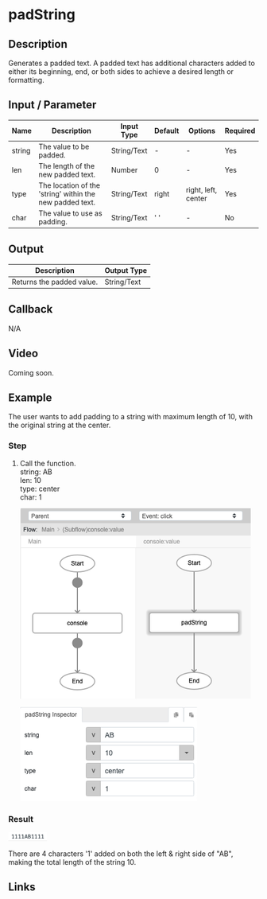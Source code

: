# padString

## Description

Generates a padded text. A padded text has additional characters added to either its beginning, end, or both sides to achieve a desired length or formatting.

## Input / Parameter

| Name | Description | Input Type | Default | Options | Required |
| ------ | ------ | ------ | ------ | ------ | ------ |
| string | The value to be padded. | String/Text | - | - | Yes |
| len | The length of the new padded text. | Number | 0 | - | Yes |
| type | The location of the 'string' within the new padded text. | String/Text | right | right, left, center | Yes |
| char | The value to use as padding. | String/Text | ' ' | - | No |

## Output

| Description | Output Type |
| ------ | ------ |
| Returns the padded value. | String/Text |

## Callback

N/A

## Video

Coming soon.

## Example

The user wants to add padding to a string with maximum length of 10, with the original string at the center.
</br>

### Step

1. Call the function.<br/>
    string: AB<br />
    len: 10<br />
    type: center<br />
    char: 1<br />

    ![](../padString/padString-step-1.png?raw=true)

    ![](../padString/padString-step-2.png?raw=true)

### Result

 ![](../padString/padString-result-1.png?raw=true)
 
 There are 4 characters '1' added on both the left & right side of "AB", making the total length of the string 10.



## Links